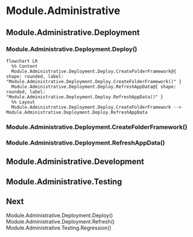 <!-- u250908 -->

# Module.Administrative


## Module.Administrative.Deployment

### Module.Administrative.Deployment.Deploy()

```mermaid
flowchart LR
  %% Content
  Module.Administrative.Deployment.Deploy.CreateFolderFramework@{ shape: rounded, label: "Module.Administrative.Deployment.Deploy.CreateFolderFramework()" }
  Module.Administrative.Deployment.Deploy.RefreshAppData@{ shape: rounded, label: "Module.Administrative.Deployment.Deploy.RefreshAppData()" }
  %% Layout
  Module.Administrative.Deployment.Deploy.CreateFolderFramework --> Module.Administrative.Deployment.Deploy.RefreshAppData
```

### Module.Administrative.Deployment.CreateFolderFramework()



### Module.Administrative.Deployment.RefreshAppData()

## Module.Administrative.Development


## Module.Administrative.Testing


## Next

Module.Administrative.Deployment.Deploy()
Module.Administrative.Deployment.Refresh()
Module.Administrative.Testing.Regression()
